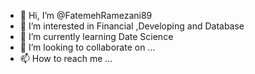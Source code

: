 - 👋 Hi, I’m @FatemehRamezani89
- 👀 I’m interested in Financial ,Developing and Database
- 🌱 I’m currently learning Date Science
- 💞️ I’m looking to collaborate on ...
- 📫 How to reach me ...

<!---
FatemehRamezani89/FatemehRamezani89 is a ✨ special ✨ repository because its `README.md` (this file) appears on your GitHub profile.
You can click the Preview link to take a look at your changes.
--->
